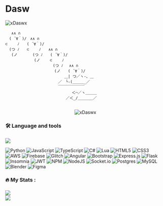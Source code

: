 # Dasw
  <img src="https://komarev.com/ghpvc/?username=xdaswx&label=Profile%20views&color=0e75b6&style=flat" alt="xDaswx" />

```
　 ∧∧ ∩
　( ´∀｀)/　∧∧ ∩
⊂　　 ﾉ　　( ´∀｀)/
　(つ ﾉ　　⊂　　 ﾉ　　∧∧ ∩
　 (ノ　　　　(つ ﾉ　　( ´∀｀)/
　　　　　　　 (ノ　　 ⊂　　 ﾉ
　　　　　　　　　　　　 (つ ﾉ　 ∧∧ ∩ 
　　　　　　　　　　　　　(ノ　　( ´∀｀)/
　　　　　　　　　　　　　　　 ＿| つ／ヽ-、＿
　　　　　　　　　　　　　　／　└-(＿＿＿_／
　　　　　　　　　　　　　　￣￣￣￣￣￣￣
　　　　　　　　　　　　　　　　　 ＜⌒／ヽ＿＿＿
　　　　　　　　　　　　　　　　／＜_/＿＿＿＿／
```


##

<div align="center">
  <img src="https://github-trophies.vercel.app/?username=xdaswx&theme=radical&no-frame=true&no-bg=false&margin-w=4" alt="xDaswx" />
</div>

###

###

<h3 align="left">🛠 Language and tools</h3>

###

![](https://github-readme-stats.vercel.app/api/top-langs/?username=xdaswx&theme=tokyonight&hide_border=true&include_all_commits=true&count_private=true&layout=compact)

![Python](https://img.shields.io/badge/python-3670A0?style=flat&logo=python&logoColor=ffdd54) ![JavaScript](https://img.shields.io/badge/javascript-%23323330.svg?style=flat&logo=javascript&logoColor=%23F7DF1E) ![TypeScript](https://img.shields.io/badge/typescript-%23007ACC.svg?style=flat&logo=typescript&logoColor=white) ![C#](https://img.shields.io/badge/c%23-%23239120.svg?style=flat&logo=c-sharp&logoColor=white) ![Lua](https://img.shields.io/badge/lua-%232C2D72.svg?style=flat&logo=lua&logoColor=white) ![HTML5](https://img.shields.io/badge/html5-%23E34F26.svg?style=flat&logo=html5&logoColor=white) ![CSS3](https://img.shields.io/badge/css3-%231572B6.svg?style=flat&logo=css3&logoColor=white) ![AWS](https://img.shields.io/badge/AWS-%23FF9900.svg?style=flat&logo=amazon-aws&logoColor=white) ![Firebase](https://img.shields.io/badge/firebase-%23039BE5.svg?style=flat&logo=firebase) ![Glitch](https://img.shields.io/badge/glitch-%233333FF.svg?style=flat&logo=glitch&logoColor=white) ![Angular](https://img.shields.io/badge/angular-%23DD0031.svg?style=flat&logo=angular&logoColor=white) ![Bootstrap](https://img.shields.io/badge/bootstrap-%23563D7C.svg?style=flat&logo=bootstrap&logoColor=white) ![Express.js](https://img.shields.io/badge/express.js-%23404d59.svg?style=flat&logo=express&logoColor=%2361DAFB) ![Flask](https://img.shields.io/badge/flask-%23000.svg?style=flat&logo=flask&logoColor=white) ![Insomnia](https://img.shields.io/badge/Insomnia-black?style=flat&logo=insomnia&logoColor=5849BE) ![JWT](https://img.shields.io/badge/JWT-black?style=flat&logo=JSON%20web%20tokens) ![NPM](https://img.shields.io/badge/NPM-%23000000.svg?style=flat&logo=npm&logoColor=white) ![NodeJS](https://img.shields.io/badge/node.js-6DA55F?style=flat&logo=node.js&logoColor=white) ![Socket.io](https://img.shields.io/badge/Socket.io-black?style=flat&logo=socket.io&badgeColor=010101) ![Postgres](https://img.shields.io/badge/postgres-%23316192.svg?style=flat&logo=postgresql&logoColor=white) ![MySQL](https://img.shields.io/badge/mysql-%2300f.svg?style=flat&logo=mysql&logoColor=white) ![Blender](https://img.shields.io/badge/blender-%23F5792A.svg?style=flat&logo=blender&logoColor=white) 	![Figma](https://img.shields.io/badge/figma-%23F24E1E.svg?style=flat&logo=figma&logoColor=white)

###

<h3 align="left">🔥  My Stats :</h3>

###

![](https://github-readme-stats.vercel.app/api?username=xdaswx&theme=tokyonight&hide_border=true&include_all_commits=true&count_private=true)<br/>
![](https://github-readme-streak-stats.herokuapp.com/?user=xdaswx&theme=tokyonight&hide_border=true)<br/>

###

 


